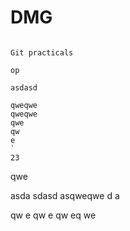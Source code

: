 # DMG

```

Git practicals

op

asdasd

qweqwe
qweqwe
qwe
qw
e
`
23
```

qwe

asda
sdasd
asqweqwe
d
a

qw
e
qw
e
qw
eq
we
